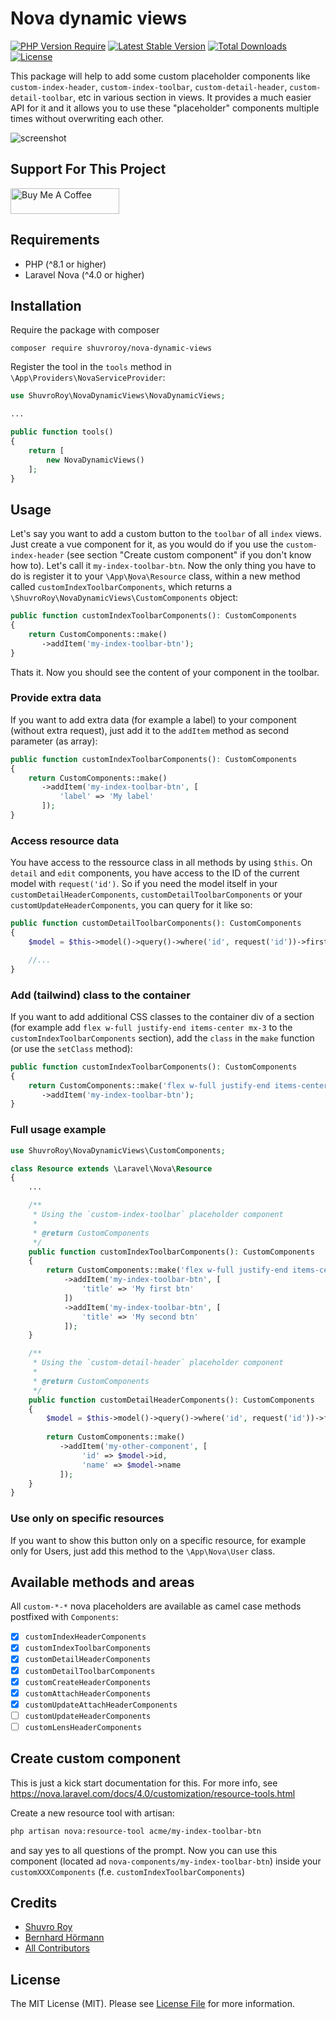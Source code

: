 # Nova dynamic views

[![PHP Version Require](http://poser.pugx.org/shuvroroy/nova-dynamic-views/require/php)](https://packagist.org/packages/shuvroroy/nova-dynamic-views)
[![Latest Stable Version](http://poser.pugx.org/shuvroroy/nova-dynamic-views/v)](https://packagist.org/packages/shuvroroy/nova-dynamic-views)
[![Total Downloads](http://poser.pugx.org/shuvroroy/nova-dynamic-views/downloads)](https://packagist.org/packages/shuvroroy/nova-dynamic-views) 
[![License](http://poser.pugx.org/shuvroroy/nova-dynamic-views/license)](https://packagist.org/packages/shuvroroy/nova-dynamic-views)

This package will help to add some custom placeholder components like `custom-index-header`, `custom-index-toolbar`, `custom-detail-header`, `custom-detail-toolbar`, etc in various section in views. It provides a much easier API for it and it allows you to use these "placeholder" components multiple times without overwriting each other.

![screenshot](https://user-images.githubusercontent.com/21066418/235350026-dd4a649f-01f2-4057-a6e6-9e147ec76fb6.png)

## Support For This Project

<a href="https://www.buymeacoffee.com/shuvroroy" target="_blank"><img src="https://cdn.buymeacoffee.com/buttons/default-orange.png" alt="Buy Me A Coffee" height="41" width="174"></a>

## Requirements

* PHP (^8.1 or higher)
* Laravel Nova (^4.0 or higher)

## Installation

Require the package with composer

```
composer require shuvroroy/nova-dynamic-views
```

Register the tool in the `tools` method in `\App\Providers\NovaServiceProvider`:

```php 
use ShuvroRoy\NovaDynamicViews\NovaDynamicViews;

...

public function tools()
{
    return [
        new NovaDynamicViews()
    ];
}
```

## Usage

Let's say you want to add a custom button to the `toolbar` of all `index` views. Just create a vue component for it, as you would do if you use the `custom-index-header` (see section "Create custom component" if you don't know how to). Let's call it `my-index-toolbar-btn`. Now the only thing you have to do is register it to your `\App\Ņova\Resource` class, within a new method called `customIndexToolbarComponents`, which returns a `\ShuvroRoy\NovaDynamicViews\CustomComponents` object:

```php
public function customIndexToolbarComponents(): CustomComponents
{
    return CustomComponents::make()
       ->addItem('my-index-toolbar-btn');
}
```

Thats it. Now you should see the content of your component in the toolbar.

### Provide extra data

If you want to add extra data (for example a label) to your component (without extra request), just add it to the `addItem` method as second parameter (as array):

```php
public function customIndexToolbarComponents(): CustomComponents
{
    return CustomComponents::make()
       ->addItem('my-index-toolbar-btn', [
           'label' => 'My label'
       ]); 
}
```

### Access resource data

You have access to the ressource class in all methods by using `$this`. On `detail` and `edit` components, you have access to the ID of the current model with `request('id')`. So if you need the model itself in your `customDetailHeaderComponents`, `customDetailToolbarComponents` or your `customUpdateHeaderComponents`, you can query for it like so:

```php
public function customDetailToolbarComponents(): CustomComponents
{
    $model = $this->model()->query()->where('id', request('id'))->first();

    //...
}
```

### Add (tailwind) class to the container

If you want to add additional CSS classes to the container div of a section (for example add `flex w-full justify-end items-center mx-3` to the `customIndexToolbarComponents` section), add the `class` in the `make` function (or use the `setClass` method):

```php
public function customIndexToolbarComponents(): CustomComponents
{
    return CustomComponents::make('flex w-full justify-end items-center mx-3')
       ->addItem('my-index-toolbar-btn'); 
}
```

### Full usage example

```php
use ShuvroRoy\NovaDynamicViews\CustomComponents;

class Resource extends \Laravel\Nova\Resource 
{
    ...

    /**
     * Using the `custom-index-toolbar` placeholder component
     * 
     * @return CustomComponents
     */
    public function customIndexToolbarComponents(): CustomComponents
    {
        return CustomComponents::make('flex w-full justify-end items-center mx-3')
            ->addItem('my-index-toolbar-btn', [
                'title' => 'My first btn'
            ])
            ->addItem('my-index-toolbar-btn', [
                'title' => 'My second btn'
            ]);
    }

    /**
     * Using the `custom-detail-header` placeholder component
     * 
     * @return CustomComponents
     */
    public function customDetailHeaderComponents(): CustomComponents
    {
        $model = $this->model()->query()->where('id', request('id'))->first();
        
        return CustomComponents::make()
           ->addItem('my-other-component', [
                'id' => $model->id,
                'name' => $model->name    
           ]);
    }
}
```


### Use only on specific resources

If you want to show this button only on a specific resource, for example only for Users, just add this method to the `\App\Nova\User` class. 

## Available methods and areas

All `custom-*-*` nova placeholders are available as camel case methods postfixed with `Components`:

- [x] `customIndexHeaderComponents`
- [x] `customIndexToolbarComponents`
- [x] `customDetailHeaderComponents`
- [x] `customDetailToolbarComponents`
- [x] `customCreateHeaderComponents`
- [x] `customAttachHeaderComponents`
- [x] `customUpdateAttachHeaderComponents`
- [ ] `customUpdateHeaderComponents`
- [ ] `customLensHeaderComponents`

## Create custom component

This is just a kick start documentation for this. For more info, see https://nova.laravel.com/docs/4.0/customization/resource-tools.html

Create a new resource tool with artisan:

```bash
php artisan nova:resource-tool acme/my-index-toolbar-btn
```

and say yes to all questions of the prompt. Now you can use this component (located ad `nova-components/my-index-toolbar-btn`) inside your `customXXXComponents` (f.e. `customIndexToolbarComponents`)

## Credits

- [Shuvro Roy](https://github.com/shuvroroy)
- [Bernhard Hörmann](https://github.com/bernhardh)
- [All Contributors](../../contributors)

## License

The MIT License (MIT). Please see [License File](LICENSE.md) for more information.
